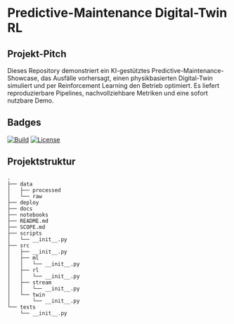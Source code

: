 # Predictive-Maintenance Digital-Twin RL

## Projekt-Pitch
Dieses Repository demonstriert ein KI-gestütztes Predictive-Maintenance-Showcase, das Ausfälle vorhersagt, einen physikbasierten Digital-Twin simuliert und per Reinforcement Learning den Betrieb optimiert. Es liefert reproduzierbare Pipelines, nachvollziehbare Metriken und eine sofort nutzbare Demo.

## Badges
[![Build](https://github.com/J-Fasterling/Anomalie-Detector/actions/workflows/ci.yml/badge.svg?branch=main)](https://github.com/J-Fasterling/Anomalie-Detector/actions/workflows/ci.yml)
[![License](https://img.shields.io/badge/license-MIT-blue)](TODO)

## Projektstruktur
```text
.
├── data
│   ├── processed
│   └── raw
├── deploy
├── docs
├── notebooks
├── README.md
├── SCOPE.md
├── scripts
│   └── __init__.py
├── src
│   ├── __init__.py
│   ├── ml
│   │   └── __init__.py
│   ├── rl
│   │   └── __init__.py
│   ├── stream
│   │   └── __init__.py
│   └── twin
│       └── __init__.py
└── tests
    └── __init__.py